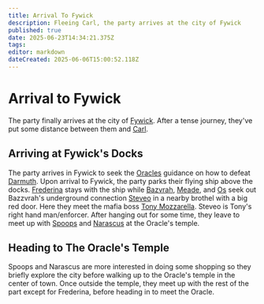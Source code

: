 ```yaml
---
title: Arrival To Fywick
description: Fleeing Carl, the party arrives at the city of Fywick
published: true
date: 2025-06-23T14:34:21.375Z
tags: 
editor: markdown
dateCreated: 2025-06-06T15:00:52.118Z
---
```


# Arrival to Fywick
The party finally arrives at the city of [Fywick](/locations/Mardun/Fywick). After a tense journey, they've put some distance between them and [Carl](/characters/carl).


## Arriving at Fywick's Docks
The party arrives in Fywick to seek the [Oracles](/characters/oracle-of-fywick) guidance on how to defeat [Darmuth](/characters/Darmuth). Upon arrival to Fywick, the party parks their flying ship above the docks. [Frederina](/characters/Frederina) stays with the ship while [Bazvrah](/characters/Bazvrah), [Meade](/characters/meade), and [Os](/characters/os) seek out Bazzvrah's underground connection [Steveo](/characters/steveo) in a nearby brothel with a big red door. Here they meet the mafia boss [Tony Mozzarella](/characters/Tony-Mozzarella). Steveo is Tony's right hand man/enforcer. After hanging out for some time, they leave to meet up with [Spoops](/characters/spoops) and [Narascus](/characters/Narascus) at the Oracle's temple.

## Heading to The Oracle's Temple
Spoops and Narascus are more interested in doing some shopping so they briefly explore the city before walking up to the Oracle's temple in the center of town. Once outside the temple, they meet up with the rest of the part except for Frederina, before heading in to meet the Oracle.



